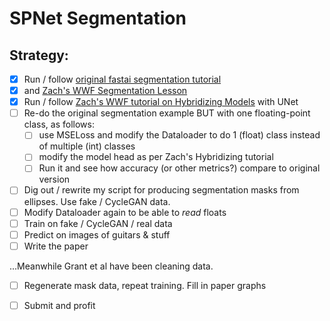 # SPNet Segmentation

## Strategy:

- [x] Run / follow [original fastai segmentation tutorial](https://docs.fast.ai/tutorial.vision.html) 
- [x] and [Zach's WWF Segmentation Lesson](https://walkwithfastai.com/Segmentation) 
- [x] Run / follow [Zach's WWF tutorial on Hybridizing Models](https://walkwithfastai.com/Hybridizing_Models) with UNet 
- [ ] Re-do the original segmentation example BUT with one floating-point class, as follows:
  - [ ] use MSELoss and modify the Dataloader to do 1 (float) class instead of multiple (int) classes
  - [ ] modify the model head as per Zach's Hybridizing tutorial
  - [ ] Run it and see how accuracy (or other metrics?) compare to original version
- [ ] Dig out / rewrite my script for producing segmentation masks from ellipses. Use fake / CycleGAN data.
- [ ] Modify Dataloader again to be able to *read* floats 
- [ ] Train on fake / CycleGAN / real data
- [ ] Predict on images of guitars & stuff 
- [ ] Write the paper 

...Meanwhile Grant et al have been cleaning data.  

- [ ] Regenerate mask data, repeat training.  Fill in paper graphs

- [ ] Submit and profit

  
